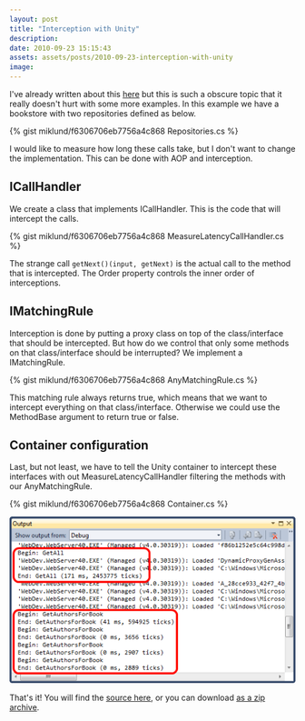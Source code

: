 ```yaml
---
layout: post
title: "Interception with Unity"
description:
date: 2010-09-23 15:15:43
assets: assets/posts/2010-09-23-interception-with-unity
image: 
---
```


I've already written about this [here](/2009/10/30/aop-in-net-with-unity-interception-model.html "AOP in .NET with Unity Interception Model") but this is such a obscure topic that it really doesn't hurt with some more examples.  In this example we have a bookstore with two repositories defined as below.

{% gist miklund/f6306706eb7756a4c868 Repositories.cs %}

I would like to measure how long these calls take, but I don't want to change the implementation. This can be done with AOP and interception.

## ICallHandler

We create a class that implements ICallHandler. This is the code that will intercept the calls.

{% gist miklund/f6306706eb7756a4c868 MeasureLatencyCallHandler.cs %}

The strange call `getNext()(input, getNext)` is the actual call to the method that is intercepted. The Order property controls the inner order of interceptions.

## IMatchingRule

Interception is done by putting a proxy class on top of the class/interface that should be intercepted. But how do we control that only some methods on that class/interface should be interrupted? We implement a IMatchingRule.

{% gist miklund/f6306706eb7756a4c868 AnyMatchingRule.cs %}

This matching rule always returns true, which means that we want to intercept everything on that class/interface. Otherwise we could use the MethodBase argument to return true or false.

## Container configuration

Last, but not least, we have to tell the Unity container to intercept these interfaces with out MeasureLatencyCallHandler filtering the methods with our AnyMatchingRule.

{% gist miklund/f6306706eb7756a4c868 Container.cs %}

![example output](/assets/posts/2010-09-23-interception-with-unity/output.png)

That's it! You will find the [source here](https://bitbucket.org/bokmal/litemedia.bookstore.unity "LiteMedia.BookStore.Unity on BitBucket repository"), or you can download [as a zip archive](/assets/posts/2010-09-23-interception-with-unity/7e1787751971.zip "LiteMedia.BookStore.Unity as zip archive").
